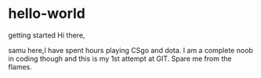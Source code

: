 # hello-world
getting started
Hi there,

samu here,I have spent hours playing CSgo and dota. I am a complete noob in coding though and this is my 1st attempt at GIT.
Spare me from the flames.
